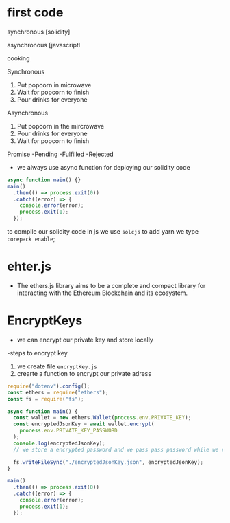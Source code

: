 # first code

synchronous [solidity]

asynchronous [javascriptl

cooking

Synchronous

1. Put popcorn in microwave
2. Wait for popcorn to finish
3. Pour drinks for everyone

Asynchronous

1. Put popcorn in the mircrowave
2. Pour drinks for everyone
3. Wait for popcorn to finish

Promise
-Pending
-Fulfilled
-Rejected

- we always use async function for deploying our solidity code

```js
async function main() {}
main()
  .then(() => process.exit(0))
  .catch((error) => {
    console.error(error);
    process.exit(1);
  });
```

to compile our solidity code in js we use `solcjs`
to add yarn we type `corepack enable`;

# ehter.js

- The ethers.js library aims to be a complete and compact library for interacting with the Ethereum Blockchain and its ecosystem.

# EncryptKeys

- we can encrypt our private key and store locally

-steps to encrypt key

1. we create file `encryptKey.js`
2. crearte a function to encrypt our private adress

```js
require("dotenv").config();
const ethers = require("ethers");
const fs = require("fs");

async function main() {
  const wallet = new ethers.Wallet(process.env.PRIVATE_KEY);
  const encryptedJsonKey = await wallet.encrypt(
    process.env.PRIVATE_KEY_PASSWORD
  );
  console.log(encryptedJsonKey);
  // we store a encrypted password and we pass pass password while we run the code

  fs.writeFileSync("./encryptedJsonKey.json", encryptedJsonKey);
}

main()
  .then(() => process.exit(0))
  .catch((error) => {
    console.error(error);
    process.exit(1);
  });
```
